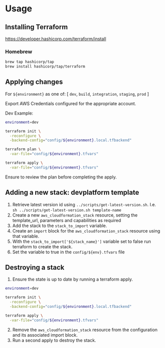 # Usage

## Installing Terraform

https://developer.hashicorp.com/terraform/install

### Homebrew

```bash
brew tap hashicorp/tap
brew install hashicorp/tap/terraform
```

## Applying changes

For `${environment}` as one of: [ `dev`, `build`, `integration`, `staging`, `prod` ]

Export AWS Credentials configured for the appropriate account.

Dev Example:

```bash
environment=dev

terraform init \
  -reconfigure \
  -backend-config="config/${environment}.local.tfbackend"

terraform plan \
  -var-file="config/${environment}.tfvars"

terraform apply \
  -var-file="config/${environment}.tfvars"
```

Ensure to review the plan before completing the apply.

## Adding a new stack: devplatform template

1. Retrieve latest version id using `../scripts/get-latest-version.sh`. I.e. `sh ../scripts/get-latest-version.sh template-name`
2. Create a new `aws_cloudformation_stack` resource, setting the template_url, parameters and capabilities as required
3. Add the stack to the `stack_to_import` variable.
4. Create an `import` block for the `aws_cloudformation_stack` resource using that variable.
5. With the `stack_to_import['${stack_name}']` variable set to false run terraform to create the stack.
6. Set the variable to true in the `config/${env}.tfvars` file

## Destroying a stack

1. Ensure the state is up to date by running a terraform apply.

```bash
environment=dev

terraform init \
  -reconfigure \
  -backend-config="config/${environment}.local.tfbackend"

terraform apply \
  -var-file="config/${environment}.tfvars"
```

2. Remove the `aws_cloudformation_stack` resource from the configuration and its associated import block.
3. Run a second apply to destroy the stack.

